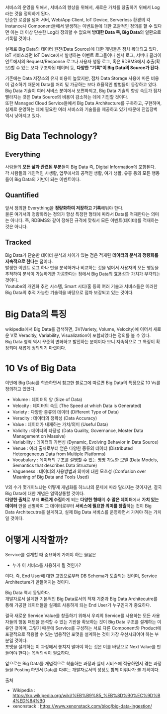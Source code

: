 서비스의 운영을 위해서, 서비스의 향상을 위해서, 새로운 가치를 창출하기 위해서 Log라는 것을 정의하게 된다.  
단순한 로깅을 넘어 서버, Web/App Client, IoT Device, Serverless 환경의 각 Instance나 Component들에서 발생하는 이벤트들에 대한 포괄적인 정의를 할 수 있다면 이는 더 이상 단순한 Log라 정의할 수 없으며 **방대한 Data 즉, Big Data**의 일환으로 기록될 것이다.

실제로 Big Data의 데이터 원천(Data Source)에 대한 개념들은 점차 확대되고 있다.  
IoT 서비스라면 IoT Device에서 발생하는 이벤트 로그들이나 센서 로그, 서버나 클라이언트에서의 Request/Response 로그나 사용자 행동 로그, 혹은 RDBMS에서 추출(확보)할 수 있는 보다 구조화된 데이터 등, **다양한 "기록"이 Big Data의 Source가 된다.**

기존에는 Data 저장소의 유지 비용이 높았지만, 점차 Data Storage 사용에 따른 비용이 감소하기 때문에 Data를 처리 및 가공하는 보다 효율적인 방법들이 등장하고 있다.  
Big Data 기술이 여러 서비스 분야에서 보편화되고, Big Data 기술의 향상 속도가 점차 빨라지는 것은 Data Source의 비용이 감소하는 데에 기인할 것이다.  
또한 Managed Cloud Service들에서 Big Data Architecture를 구축하고, 구현하며, 실제로 운영하는 데에 필요한 여러 서비스와 기술들을 제공하고 있기 때문에 진입장벽 역시 낮아지고 있다.

# Big Data Technology?
## Everything
사람들의 **모든 삶과 관련된 부분**들이 Big Data 즉, Digital Information에 포함된다.  
각 사람들의 개인적인 사생활, 업무에서의 공적인 생활, 여가 생활, 유흥 등의 모든 행동들이 Big Data의 기반이 되는 이벤트이다.

## Quantified
앞서 정의한 Everything을 **정량화하여 저장하고 기록**해둬야 한다.  
물론 여기서의 정량화라는 정의가 항상 특정한 형태에 따라서 Data를 적재한다는 의미는 아니다. 즉, RDBMS와 같이 정해진 규격에 맞춰서 모든 이벤트(데이터)를 적재하는 것은 아니다.

## Tracked
Big Data가 단순한 데이터 분석과 차이가 있는 점은 적재된 **데이터의 분석과 정량화를 지속적으로 한다**는 점이다.  
발생한 이벤트 로그 하나 만을 분석하거나 비교하는 것을 넘어서 사용자의 모든 행동을 추적하여 분석이 가능하게끔 가공한다는 점에서 Big Data의 효용성과 가치가 부각되는 것이다.  
Youtube의 개인화 추천 시스템, Smart 시티/홈 등의 여러 기술과 서비스들은 이러한 Big Data의 추적 가능한 기술력을 바탕으로 점차 보강되고 있는 것이다.


# Big Data의 특징
wikipedia에서 Big Data를 검색하면, 3V(Variety, Volume, Velocity)에 이어서 새로운 V로 Veracitiy, Variability, Visualization이 포함되었다는 정의를 볼 수 있다.  
Big Data 영역 역시 꾸준히 변화하고 발전하는 분야이다 보니 지속적으로 그 특징이 확장되며 새롭게 정의되기 마련이다.

# 10 Vs of Big Data
이번에 Big Data를 학습하면서 참고한 블로그에 따르면 Big Data의 특징으로 10 Vs를 정의하고 있었다.

- Volume : 데이터의 양 (Size of Data)
- Velocity : 데이터의 속도 (The Speed at which Data is Generated)
- Variety : 다양한 종류의 데이터 (Different Type of Data)
- Veracity : 데이터의 정확성 (Data Accuracy)
- Value : 데이터가 내재하는 가치/의미 (Useful Data)
- Validity : 데이터의 타당성 (Data Quality, Governance, Moster Data Management on Massive)
- Variability : 데이터의 가변성 (Dynamic, Evolving Behavior in Data Source)
- Venue : 여러 출처로부터 얻은 다양한 종류의 데이터 (Distributed Heterogeneous Data from Multiple Platforms)
- Vocabulary : 데이터의 구조를 설명할 수 있는 명명 가능한 모델 (Data Models, Semantics that describes Data Structure)
- Vagueness : 데이터의 사용방법과 의미에 대한 모호성 (Confusion over Meaning of Big Data and Tools Used)  
  
V의 수가 몇개이느냐는 어떻게 개념화를 하느냐의 문제에 따라 달라지는 것이지만, 결국 Big Data에 대한 개념은 일맥상통할 것이다.  
**다양한 출처**로 부터 **빠르게 수집**하게 되는 **다양한 형태**의 **수 많은 데이터**에서 **가치 있는 데이터** 만을 선별하여 그 데이터로부터 **서비스에 필요한 의미를 창출**하는 것이 Big Data Architecutre를 설계하고, 실제 Big Data 서비스를 운영하면서 가져야 하는 가치일 것이다.

# 어떻게 시작할까?
Service를 설계할 때 중요하게 가져야 하는 물음은
- 누가 이 서비스를 사용하게 될 것인가?  

이다. 즉, End User에 대한 고민으로부터 DB Schema가 도출되는 것이며, Service Architecture가 만들어지는 것이다.

Big Data 역시 동일하다.  
개발자로서 설계한 기본적인 Big Data로서의 적재 기준과 Big Data Architecutre를 통해 가공한 데이터들을 실제로 사용하게 되는 End User가 누구인지가 중요하다.

결국 새로운 Service Value를 창출하기 위해서 우리의 Service를 사용하는 모든 사용자들의 행동 패턴을 분석할 수 있는 기반을 확보하는 것이 Big Data 구조를 설계하는 이유인 것이며, 그렇기 때문에 Service를 구성하는 서로 다른 Component와 Product에 포괄적으로 적용할 수 있는 범용적인 포맷을 설계하는 것이 가장 우선시되어야 하는 부분일 것이다.  
포맷을 설계하는 이 과정에서 놓치지 말아야 하는 것은 이를 바탕으로 Next Value를 만들어야 한다는 목적의식이 필요하다.

앞으로는 Big Data를 개념적으로 학습하는 과정과 실제 서비스에 적용하면서 겪는 과정들을 Posting 하면서 Data를 다루는 개발자로서의 성장도 함께 이뤄나가 볼 계획이다.

출처

- Wikipedia : https://ko.wikipedia.org/wiki/%EB%B9%85_%EB%8D%B0%EC%9D%B4%ED%84%B0
- xenonstack : https://www.xenonstack.com/blog/big-data-ingestion/
